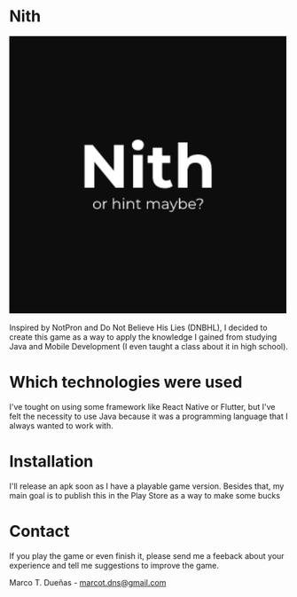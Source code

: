 # Nith
<img width="500px" src="./app/src/main/res/drawable/game_logo.png" width="128"/>

Inspired by NotPron and Do Not Believe His Lies (DNBHL), I decided to create this game as a way to apply
the knowledge I gained from studying Java and Mobile Development (I even taught a class about it in high school).

# Which technologies were used

I've tought on using some framework like React Native or Flutter, but I've felt the necessity to use Java
because it was a programming language that I always wanted to work with.

# Installation
I'll release an apk soon as I have a playable game version. Besides that, my main goal is to publish this in the Play
Store as a way to make some bucks

# Contact

If you play the game or even finish it, please send me a feeback about your experience and  tell me
suggestions to improve the game.

Marco T. Dueñas - marcot.dns@gmail.com
